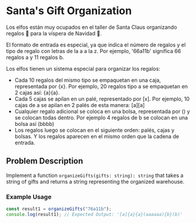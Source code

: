 # Santa's Gift Organization

Los elfos están muy ocupados en el taller de Santa Claus organizando regalos 🎁 para la víspera de Navidad 🎄.

El formato de entrada es especial, ya que indica el número de regalos y el tipo de regalo con letras de la a a la z. Por ejemplo, '66a11b' significa 66 regalos a y 11 regalos b.

Los elfos tienen un sistema especial para organizar los regalos:

- Cada 10 regalos del mismo tipo se empaquetan en una caja, representada por {x}. Por ejemplo, 20 regalos tipo a se empaquetan en 2 cajas así: {a}{a}.
- Cada 5 cajas se apilan en un palé, representado por [x]. Por ejemplo, 10 cajas de a se apilan en 2 palés de esta manera: [a][a]
- Cualquier regalo adicional se coloca en una bolsa, representada por () y se colocan todas dentro. Por ejemplo 4 regalos de b se colocan en una bolsa así (bbbb)
- Los regalos luego se colocan en el siguiente orden: palés, cajas y bolsas. Y los regalos aparecen en el mismo orden que la cadena de entrada.

## Problem Description

Implement a function `organizeGifts(gifts: string): string` that takes a string of gifts and returns a string representing the organized warehouse.

### Example Usage

```typescript
const result1 = organizeGifts("76a11b");
console.log(result1); // Expected Output: '[a]{a}{a}(aaaaaa){b}(b)'
```
